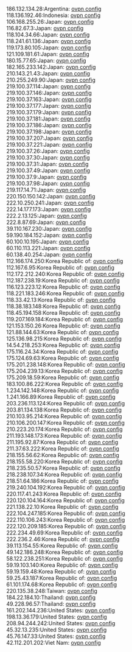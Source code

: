 186.132.134.28:Argentina: [ovpn config](vpn/186_132_134_28.ovpn)  
118.136.192.46:Indonesia: [ovpn config](vpn/118_136_192_46.ovpn)  
106.168.255.26:Japan: [ovpn config](vpn/106_168_255_26.ovpn)  
116.82.67.3:Japan: [ovpn config](vpn/116_82_67_3.ovpn)  
118.104.34.66:Japan: [ovpn config](vpn/118_104_34_66.ovpn)  
118.241.61.136:Japan: [ovpn config](vpn/118_241_61_136.ovpn)  
119.173.80.105:Japan: [ovpn config](vpn/119_173_80_105.ovpn)  
121.109.181.61:Japan: [ovpn config](vpn/121_109_181_61.ovpn)  
180.15.77.65:Japan: [ovpn config](vpn/180_15_77_65.ovpn)  
182.165.233.142:Japan: [ovpn config](vpn/182_165_233_142.ovpn)  
210.143.21.43:Japan: [ovpn config](vpn/210_143_21_43.ovpn)  
210.255.249.90:Japan: [ovpn config](vpn/210_255_249_90.ovpn)  
219.100.37.114:Japan: [ovpn config](vpn/219_100_37_114.ovpn)  
219.100.37.146:Japan: [ovpn config](vpn/219_100_37_146.ovpn)  
219.100.37.163:Japan: [ovpn config](vpn/219_100_37_163.ovpn)  
219.100.37.177:Japan: [ovpn config](vpn/219_100_37_177.ovpn)  
219.100.37.179:Japan: [ovpn config](vpn/219_100_37_179.ovpn)  
219.100.37.181:Japan: [ovpn config](vpn/219_100_37_181.ovpn)  
219.100.37.186:Japan: [ovpn config](vpn/219_100_37_186.ovpn)  
219.100.37.198:Japan: [ovpn config](vpn/219_100_37_198.ovpn)  
219.100.37.207:Japan: [ovpn config](vpn/219_100_37_207.ovpn)  
219.100.37.221:Japan: [ovpn config](vpn/219_100_37_221.ovpn)  
219.100.37.26:Japan: [ovpn config](vpn/219_100_37_26.ovpn)  
219.100.37.30:Japan: [ovpn config](vpn/219_100_37_30.ovpn)  
219.100.37.31:Japan: [ovpn config](vpn/219_100_37_31.ovpn)  
219.100.37.49:Japan: [ovpn config](vpn/219_100_37_49.ovpn)  
219.100.37.9:Japan: [ovpn config](vpn/219_100_37_9.ovpn)  
219.100.37.98:Japan: [ovpn config](vpn/219_100_37_98.ovpn)  
219.117.14.71:Japan: [ovpn config](vpn/219_117_14_71.ovpn)  
220.150.150.142:Japan: [ovpn config](vpn/220_150_150_142.ovpn)  
222.10.250.241:Japan: [ovpn config](vpn/222_10_250_241.ovpn)  
222.14.177.173:Japan: [ovpn config](vpn/222_14_177_173.ovpn)  
222.2.13.125:Japan: [ovpn config](vpn/222_2_13_125.ovpn)  
222.8.87.69:Japan: [ovpn config](vpn/222_8_87_69.ovpn)  
39.110.167.230:Japan: [ovpn config](vpn/39_110_167_230.ovpn)  
59.190.184.152:Japan: [ovpn config](vpn/59_190_184_152.ovpn)  
60.100.10.195:Japan: [ovpn config](vpn/60_100_10_195.ovpn)  
60.110.113.221:Japan: [ovpn config](vpn/60_110_113_221.ovpn)  
60.138.40.254:Japan: [ovpn config](vpn/60_138_40_254.ovpn)  
112.166.174.250:Korea Republic of: [ovpn config](vpn/112_166_174_250.ovpn)  
112.167.6.95:Korea Republic of: [ovpn config](vpn/112_167_6_95.ovpn)  
112.172.212.240:Korea Republic of: [ovpn config](vpn/112_172_212_240.ovpn)  
112.187.238.19:Korea Republic of: [ovpn config](vpn/112_187_238_19.ovpn)  
116.123.223.12:Korea Republic of: [ovpn config](vpn/116_123_223_12.ovpn)  
118.221.183.246:Korea Republic of: [ovpn config](vpn/118_221_183_246.ovpn)  
118.33.42.13:Korea Republic of: [ovpn config](vpn/118_33_42_13.ovpn)  
118.38.183.148:Korea Republic of: [ovpn config](vpn/118_38_183_148.ovpn)  
118.45.194.158:Korea Republic of: [ovpn config](vpn/118_45_194_158.ovpn)  
119.207.169.184:Korea Republic of: [ovpn config](vpn/119_207_169_184.ovpn)  
121.153.150.26:Korea Republic of: [ovpn config](vpn/121_153_150_26.ovpn)  
121.88.144.63:Korea Republic of: [ovpn config](vpn/121_88_144_63.ovpn)  
125.136.98.215:Korea Republic of: [ovpn config](vpn/125_136_98_215.ovpn)  
14.54.218.253:Korea Republic of: [ovpn config](vpn/14_54_218_253.ovpn)  
175.116.24.34:Korea Republic of: [ovpn config](vpn/175_116_24_34.ovpn)  
175.124.69.63:Korea Republic of: [ovpn config](vpn/175_124_69_63.ovpn)  
175.201.238.148:Korea Republic of: [ovpn config](vpn/175_201_238_148.ovpn)  
175.204.239.13:Korea Republic of: [ovpn config](vpn/175_204_239_13.ovpn)  
175.209.18.59:Korea Republic of: [ovpn config](vpn/175_209_18_59.ovpn)  
183.100.86.222:Korea Republic of: [ovpn config](vpn/183_100_86_222.ovpn)  
1.234.142.148:Korea Republic of: [ovpn config](vpn/1_234_142_148.ovpn)  
1.241.166.89:Korea Republic of: [ovpn config](vpn/1_241_166_89.ovpn)  
203.236.113.124:Korea Republic of: [ovpn config](vpn/203_236_113_124.ovpn)  
203.81.134.138:Korea Republic of: [ovpn config](vpn/203_81_134_138.ovpn)  
210.103.95.214:Korea Republic of: [ovpn config](vpn/210_103_95_214.ovpn)  
210.106.200.147:Korea Republic of: [ovpn config](vpn/210_106_200_147.ovpn)  
210.223.20.174:Korea Republic of: [ovpn config](vpn/210_223_20_174.ovpn)  
211.193.148.173:Korea Republic of: [ovpn config](vpn/211_193_148_173.ovpn)  
211.195.92.87:Korea Republic of: [ovpn config](vpn/211_195_92_87.ovpn)  
211.37.63.222:Korea Republic of: [ovpn config](vpn/211_37_63_222.ovpn)  
218.155.56.62:Korea Republic of: [ovpn config](vpn/218_155_56_62.ovpn)  
218.155.58.220:Korea Republic of: [ovpn config](vpn/218_155_58_220.ovpn)  
218.235.50.57:Korea Republic of: [ovpn config](vpn/218_235_50_57.ovpn)  
218.238.107.34:Korea Republic of: [ovpn config](vpn/218_238_107_34.ovpn)  
218.51.64.186:Korea Republic of: [ovpn config](vpn/218_51_64_186.ovpn)  
219.240.104.192:Korea Republic of: [ovpn config](vpn/219_240_104_192.ovpn)  
220.117.41.243:Korea Republic of: [ovpn config](vpn/220_117_41_243.ovpn)  
220.120.104.164:Korea Republic of: [ovpn config](vpn/220_120_104_164.ovpn)  
221.138.22.10:Korea Republic of: [ovpn config](vpn/221_138_22_10.ovpn)  
222.104.247.185:Korea Republic of: [ovpn config](vpn/222_104_247_185.ovpn)  
222.110.106.243:Korea Republic of: [ovpn config](vpn/222_110_106_243.ovpn)  
222.120.209.185:Korea Republic of: [ovpn config](vpn/222_120_209_185.ovpn)  
222.234.49.69:Korea Republic of: [ovpn config](vpn/222_234_49_69.ovpn)  
222.236.2.46:Korea Republic of: [ovpn config](vpn/222_236_2_46.ovpn)  
39.113.154.55:Korea Republic of: [ovpn config](vpn/39_113_154_55.ovpn)  
49.142.186.248:Korea Republic of: [ovpn config](vpn/49_142_186_248.ovpn)  
58.122.238.251:Korea Republic of: [ovpn config](vpn/58_122_238_251.ovpn)  
59.19.103.140:Korea Republic of: [ovpn config](vpn/59_19_103_140.ovpn)  
59.19.159.48:Korea Republic of: [ovpn config](vpn/59_19_159_48.ovpn)  
59.25.43.187:Korea Republic of: [ovpn config](vpn/59_25_43_187.ovpn)  
61.101.174.68:Korea Republic of: [ovpn config](vpn/61_101_174_68.ovpn)  
220.135.38.248:Taiwan: [ovpn config](vpn/220_135_38_248.ovpn)  
184.22.184.10:Thailand: [ovpn config](vpn/184_22_184_10.ovpn)  
49.228.96.57:Thailand: [ovpn config](vpn/49_228_96_57.ovpn)  
161.202.144.236:United States: [ovpn config](vpn/161_202_144_236.ovpn)  
198.13.36.179:United States: [ovpn config](vpn/198_13_36_179.ovpn)  
208.94.244.242:United States: [ovpn config](vpn/208_94_244_242.ovpn)  
45.32.13.235:United States: [ovpn config](vpn/45_32_13_235.ovpn)  
45.76.147.33:United States: [ovpn config](vpn/45_76_147_33.ovpn)  
42.112.201.202:Viet Nam: [ovpn config](vpn/42_112_201_202.ovpn)  
